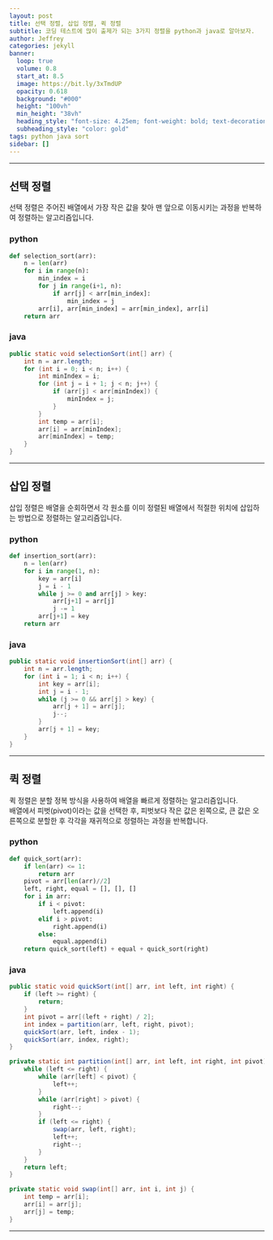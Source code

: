 ```yaml
---
layout: post
title: 선택 정렬, 삽입 정렬, 퀵 정렬
subtitle: 코딩 테스트에 많이 출제가 되는 3가지 정렬을 python과 java로 알아보자.
author: Jeffrey
categories: jekyll
banner:
  loop: true
  volume: 0.8
  start_at: 8.5
  image: https://bit.ly/3xTmdUP
  opacity: 0.618
  background: "#000"
  height: "100vh"
  min_height: "38vh"
  heading_style: "font-size: 4.25em; font-weight: bold; text-decoration: underline"
  subheading_style: "color: gold"
tags: python java sort
sidebar: []
---
```

* * *
## 선택 정렬
선택 정렬은 주어진 배열에서 가장 작은 값을 찾아 맨 앞으로 이동시키는 과정을 반복하여 정렬하는 알고리즘입니다.
### python
```python
def selection_sort(arr):
    n = len(arr)
    for i in range(n):
        min_index = i
        for j in range(i+1, n):
            if arr[j] < arr[min_index]:
                min_index = j
        arr[i], arr[min_index] = arr[min_index], arr[i]
    return arr
```
### java
```java
public static void selectionSort(int[] arr) {
    int n = arr.length;
    for (int i = 0; i < n; i++) {
        int minIndex = i;
        for (int j = i + 1; j < n; j++) {
            if (arr[j] < arr[minIndex]) {
                minIndex = j;
            }
        }
        int temp = arr[i];
        arr[i] = arr[minIndex];
        arr[minIndex] = temp;
    }
}
```
* * *
## 삽입 정렬
삽입 정렬은 배열을 순회하면서 각 원소를 이미 정렬된 배열에서 적절한 위치에 삽입하는 방법으로 정렬하는 알고리즘입니다.
### python
```python
def insertion_sort(arr):
    n = len(arr)
    for i in range(1, n):
        key = arr[i]
        j = i - 1
        while j >= 0 and arr[j] > key:
            arr[j+1] = arr[j]
            j -= 1
        arr[j+1] = key
    return arr
```
### java
```java
public static void insertionSort(int[] arr) {
    int n = arr.length;
    for (int i = 1; i < n; i++) {
        int key = arr[i];
        int j = i - 1;
        while (j >= 0 && arr[j] > key) {
            arr[j + 1] = arr[j];
            j--;
        }
        arr[j + 1] = key;
    }
}
```
* * *
## 퀵 정렬
퀵 정렬은 분할 정복 방식을 사용하여 배열을 빠르게 정렬하는 알고리즘입니다.   
배열에서 피벗(pivot)이라는 값을 선택한 후, 피벗보다 작은 값은 왼쪽으로, 큰 값은 오른쪽으로 분할한 후 각각을 재귀적으로 정렬하는 과정을 반복합니다.
### python
```python
def quick_sort(arr):
    if len(arr) <= 1:
        return arr
    pivot = arr[len(arr)//2]
    left, right, equal = [], [], []
    for i in arr:
        if i < pivot:
            left.append(i)
        elif i > pivot:
            right.append(i)
        else:
            equal.append(i)
    return quick_sort(left) + equal + quick_sort(right)
```
### java
```java
public static void quickSort(int[] arr, int left, int right) {
    if (left >= right) {
        return;
    }
    int pivot = arr[(left + right) / 2];
    int index = partition(arr, left, right, pivot);
    quickSort(arr, left, index - 1);
    quickSort(arr, index, right);
}

private static int partition(int[] arr, int left, int right, int pivot) {
    while (left <= right) {
        while (arr[left] < pivot) {
            left++;
        }
        while (arr[right] > pivot) {
            right--;
        }
        if (left <= right) {
            swap(arr, left, right);
            left++;
            right--;
        }
    }
    return left;
}

private static void swap(int[] arr, int i, int j) {
    int temp = arr[i];
    arr[i] = arr[j];
    arr[j] = temp;
}
```
* * *